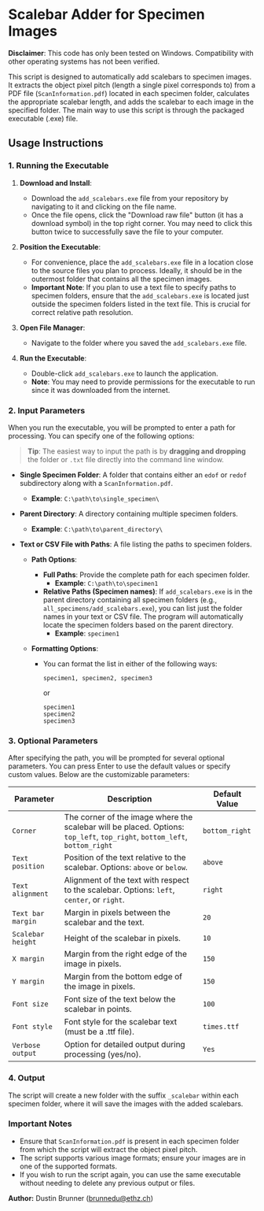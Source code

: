 # Scalebar Adder for Specimen Images

**Disclaimer**: This code has only been tested on Windows. Compatibility with other operating systems has not been verified.

This script is designed to automatically add scalebars to specimen images. It extracts the object pixel pitch (length a single pixel corresponds to) from a PDF file (`ScanInformation.pdf`) located in each specimen folder, calculates the appropriate scalebar length, and adds the scalebar to each image in the specified folder. The main way to use this script is through the packaged executable (.exe) file.

## Usage Instructions

### 1. Running the Executable

1. **Download and Install**: 
   - Download the `add_scalebars.exe` file from your repository by navigating to it and clicking on the file name.
   - Once the file opens, click the "Download raw file" button (it has a download symbol) in the top right corner. You may need to click this button twice to successfully save the file to your computer.

2. **Position the Executable**: 
   - For convenience, place the `add_scalebars.exe` file in a location close to the source files you plan to process. Ideally, it should be in the outermost folder that contains all the specimen images.
   - **Important Note**: If you plan to use a text file to specify paths to specimen folders, ensure that the `add_scalebars.exe` is located just outside the specimen folders listed in the text file. This is crucial for correct relative path resolution.

3. **Open File Manager**: 
   - Navigate to the folder where you saved the `add_scalebars.exe` file.

4. **Run the Executable**: 
   - Double-click `add_scalebars.exe` to launch the application. 
   - **Note**: You may need to provide permissions for the executable to run since it was downloaded from the internet.
### 2. Input Parameters

When you run the executable, you will be prompted to enter a path for processing. You can specify one of the following options:

> **Tip**: The easiest way to input the path is by **dragging and dropping** the folder or `.txt` file directly into the command line window.

- **Single Specimen Folder**: A folder that contains either an `edof` or `redof` subdirectory along with a `ScanInformation.pdf`.
  - **Example**: `C:\path\to\single_specimen\`

- **Parent Directory**: A directory containing multiple specimen folders.
  - **Example**: `C:\path\to\parent_directory\`

- **Text or CSV File with Paths**: A file listing the paths to specimen folders.
  - **Path Options**:
    - **Full Paths**: Provide the complete path for each specimen folder.
      - **Example**: `C:\path\to\specimen1`
    - **Relative Paths (Specimen names)**: If `add_scalebars.exe` is in the parent directory containing all specimen folders (e.g., `all_specimens/add_scalebars.exe`), you can list just the folder names in your text or CSV file. The program will automatically locate the specimen folders based on the parent directory.
      - **Example**: `specimen1`

  - **Formatting Options**:
    - You can format the list in either of the following ways:
      ```
      specimen1, specimen2, specimen3
      ```
      or
      ```
      specimen1
      specimen2
      specimen3
      ```

### 3. Optional Parameters

After specifying the path, you will be prompted for several optional parameters. You can press Enter to use the default values or specify custom values. Below are the customizable parameters:

| Parameter               | Description                                                                                          | Default Value  |
|-------------------------|------------------------------------------------------------------------------------------------------|----------------|
| `Corner`                | The corner of the image where the scalebar will be placed. Options: `top_left`, `top_right`, `bottom_left`, `bottom_right` | `bottom_right` |
| `Text position`         | Position of the text relative to the scalebar. Options: `above` or `below`.                         | `above`        |
| `Text alignment`        | Alignment of the text with respect to the scalebar. Options: `left`, `center`, or `right`.         | `right`        |
| `Text bar margin`       | Margin in pixels between the scalebar and the text.                                                | `20`           |
| `Scalebar height`      | Height of the scalebar in pixels.                                                                   | `10`           |
| `X margin`             | Margin from the right edge of the image in pixels.                                                  | `150`          |
| `Y margin`             | Margin from the bottom edge of the image in pixels.                                                 | `150`          |
| `Font size`            | Font size of the text below the scalebar in points.                                                 | `100`          |
| `Font style`           | Font style for the scalebar text (must be a .ttf file).                                            | `times.ttf`    |
| `Verbose output`       | Option for detailed output during processing (yes/no).                                              | `Yes`          |

### 4. Output

The script will create a new folder with the suffix `_scalebar` within each specimen folder, where it will save the images with the added scalebars.

### Important Notes

- Ensure that `ScanInformation.pdf` is present in each specimen folder from which the script will extract the object pixel pitch.
- The script supports various image formats; ensure your images are in one of the supported formats.
- If you wish to run the script again, you can use the same executable without needing to delete any previous output or files.

**Author:** Dustin Brunner (brunnedu@ethz.ch)
